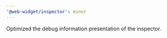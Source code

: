 ```yaml
---
'@web-widget/inspector': minor
---
```


Optimized the debug information presentation of the inspector.
